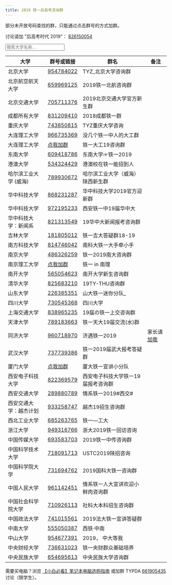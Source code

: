 ```yaml
---
title: 2019 铁一后高考咨询群
---
```


部分未开放号码查找的群，只能通过点击群号的方式加群。

讨论请加 "后高考时代 2019"： [826150054](https://jq.qq.com/?_wv=1027&k=5C6xEi7)

<input type="text" class="filter" id="myInput" onkeyup="filtName()" placeholder="搜索大学名称…">

|大学|群号或链接|群名|备注|
|--------|----------|--------------|----|
|北京大学 | [954784022](https://jq.qq.com/?_wv=1027&k=5ldnUgw)| TYZ_北京大学咨询群 |
|北京航空航天大学|[659969125](https://jq.qq.com/?_wv=1027&k=5GKw1Kj)|2019铁一北航咨询群|
|北京交通大学|[705711376](https://jq.qq.com/?_wv=1027&k=5G8QQ3N)|2019北京交通大学官方新生群|
|成都所有大学|[831209410](https://jq.qq.com/?_wv=1027&k=5cQYYbv)|2018成都铁一群|
|重庆大学 | [743850815](https://jq.qq.com/?_wv=1027&k=5SxCK2V)| TYZ重庆大学咨询 |
|大连理工大学 | [966735369](https://jq.qq.com/?_wv=1027&k=5YbB88b)| 没几个铁一中人的大工群 |
|大连理工大学 | [点我加群](https://jq.qq.com/?_wv=1027&k=57MD9WX)| 铁一大工19咨询群 |
|东南大学|[609418786](https://jq.qq.com/?_wv=1027&k=5TNrklN)|东南大学☞铁一2019|
|港澳大学 | [534324429](https://jq.qq.com/?_wv=1027&k=58thMFr)| 港澳校在铁一能招到人 |
|哈尔滨工业大学 (威海)| [789930672](https://jq.qq.com/?_wv=1027&k=5hhd07G)| 哈尔滨工业大学（威海）陕西新生群 |
|华中科技大学|[868231287](https://jq.qq.com/?_wv=1027&k=5LxW1UX)|华中科技大学2019官方迎新群|
|华中科技大学|[972195233](https://jq.qq.com/?_wv=1027&k=5acPcRZ)|西安铁一中19届华中大|
|华中科技大学：新闻系|[821313549](https://jq.qq.com/?_wv=1027&k=5iv6cE5)|19华中大新闻报考咨询群|
|吉林大学|[181805012](https://jq.qq.com/?_wv=1027&k=5HZ9ZEW)|铁一吉大答疑群18-19|
|南方科技大学|[814746042](https://jq.qq.com/?_wv=1027&k=5s8OhXU)|南科大铁一大手牵小手|
|南京大学 | [486326259](https://jq.qq.com/?_wv=1027&k=5hfwMmk)| 铁一2019南大咨询群 |
|南京理工大学|[点我加群](https://jq.qq.com/?_wv=1027&k=5XBhQjg)|铁一 in 南理|
|南开大学|[565054623](https://jq.qq.com/?_wv=1027&k=54f2OHe)|南开大学新生咨询群|
|清华大学 | [825683210](https://jq.qq.com/?_wv=1027&k=5f1dFUk)|19TY-THU咨询群 |
|山东大学|[226385351](https://jq.qq.com/?_wv=1027&k=5UTALWi)|山大铁一迷你分队_|
|四川大学|[730545368](https://jq.qq.com/?_wv=1027&k=5TWK8SX)|四川大学|
|上海交通大学|[838965235](https://jq.qq.com/?_wv=1027&k=501ZBt2)|19届の铁一上交咨询群|
|天津大学|[789183663](https://jq.qq.com/?_wv=1027&k=5GUdaIM)|铁一天大19届交流(水)群|
|同济大学| [960718970](https://jq.qq.com/?_wv=1027&k=5tUMGbu)| 济遇铁一2019 |家长请 [加我](https://jq.qq.com/?_wv=1027&k=5u15Kh8)|
|武汉大学|[737739386](https://jq.qq.com/?_wv=1027&k=5rvEJC4)|铁一2019届武大报考答疑群|
|厦门大学|[点我加群](https://jq.qq.com/?_wv=1027&k=5U6qgg5)|厦大铁一宣讲小分队|
|西安电子科技大学| [822369579](https://jq.qq.com/?_wv=1027&k=50El0HW)| 西安电子科技大学铁一19届报考咨询群 |
|西安交通大学| [289880789](https://jq.qq.com/?_wv=1027&k=5GBn9fD)| 情系铁一2019#西交# |
|西安交通大学：越杰计划| [933258747](https://jq.qq.com/?_wv=1027&k=58umFkk)| 越杰19招生咨询群 |
|西北工业大学|[685263765](https://jq.qq.com/?_wv=1027&k=5OvGUeR)|铁一—工大|
|浙江大学 | [949316766](https://jq.qq.com/?_wv=1027&k=52cbkp4)| 浙大2019铁一回访咨询 |
|中国传媒大学|[693583703](https://jq.qq.com/?_wv=1027&k=5fQD82x)|2019铁一中传咨询群|
|中国科学技术大学|[718091713](https://jq.qq.com/?_wv=1027&k=5MkQ2E0)|USTC2019陕招咨询|
|中国科学院大学|[731694762](https://jq.qq.com/?_wv=1027&k=5imcUdI)|2019国科大铁一咨询群|
|中国人民大学|[961142451](https://jq.qq.com/?_wv=1027&k=5nFC7C3)|情系铁一人大宣讲欢迎小鲜肉咨询群|
|中国社会科学院大学|[710926113](https://jq.qq.com/?_wv=1027&k=53hdqwC)|社科大本科招生咨询群|
|中国政法大学|[741015561](https://jq.qq.com/?_wv=1027&k=5IZhdf6)|2019法大铁一宣讲答疑群|
|中南大学|[555050387](https://jq.qq.com/?_wv=1027&k=5Qku0Oc)|西铁·中南|
|中山大学|[954677391](https://jq.qq.com/?_wv=1027&k=5Z2Ckzj)|2019， 中大等我|
|中央财经大学|[736631023](https://jq.qq.com/?_wv=1027&k=5NGeJjf)|铁一央财群众基础培养|
|中央民族大学|[654695613](https://jq.qq.com/?_wv=1027&k=5rJ9eD0)|中央民族大学咨询群|

需要买电脑？浏览 [【小白必看】笔记本电脑选购指南](https://mp.weixin.qq.com/s?src=11&timestamp=1561358495&ver=1687&signature=a0OUx8WP2cY1fRBemAFzqK9VmEvUh8pADoQvQS3r-z0CTaAkEYSB8Z7GzDGC6PdwaWABr5swJpwcM0BQVd-MbWlplH850VefIbwU9UuVhttgePaIeARkrlVgxP4RMKut&new=1) 或加群 TYPDA [661905435](https://jq.qq.com/?_wv=1027&k=5IjlJGT) 讨论（限学生）。

<script src='/js/filt.min.js' async='true'></script>
